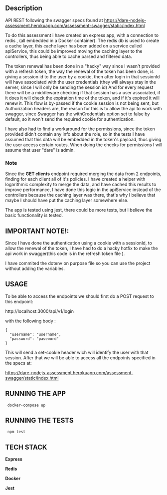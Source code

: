 
## Description

API REST following the swagger specs found at https://dare-nodejs-assessment.herokuapp.com/assessment-swagger/static/index.html

To do this assessment i have created an express app, with a connection to redis , (all embedded in a Docker container).
The redis db is used to create a cache layer, this cache layer has been added on a service called apiService, this could be improved moving the caching layer to the 
controllers, thus being able to cache parsed and filtered data.

The token renewal has been done in a "hacky" way since I wasn't provided with a refresh token, the way the renewal of the token has been done, is giving a session id
to the user by a cookie, then after login in that sessionId will have associated with the user credentials (they will always stay in the server, since I will only be sending the 
session id) And for every request there will be a middleware checking if that session has a user associated, if it does it will check the expiration time of the token,
and if it's expired it will renew it. This flow is by-passed if the cookie session is not being sent, but Authorization headers are, the reason for this is to allow the api to work with swagger, since Swagger has the withCredentials option set to false by default, so it won't send the required cookie for authentication.

I have also had to find a workaround for the permissions, since the token provided didn't contain any info about the role, so in the tests I have assumed that this 
data will be embedded in the token's payload, thus giving the user access certain routes. When doing the checks for permissions I will assume that user "dare" is admin.

### Note

Since the **GET clients** endpoint required merging the data from 2 endpoints, finding for each client all of it's policies. I have created a helper with logarithmic complexity to merge the data, and have cached this results to improve performance, I have done this logic in the apiService instead of the controllers because the caching layer was there, that's why I believe that maybe I should have put the caching layer somewhere else.


The app is tested using jest, there could be more tests, but I believe the basic functionality is tested.

## IMPORTANT NOTE!:

Since I have done the authentication using a cookie with a sessionId, to allow the renewal of the token, I have had to do a hacky hotfix to make the api work in swagger(this code is in the refresh token file ).

I have commited the dotenv on purpose file so you can use the project without adding the variables.


## USAGE

To be able to access the endpoints we should first do a POST request to this endpoint:

http://localhost:3000/api/v1/login

with the following body : 
```
{
  "username": "username",
  "password": "password"
}
```

This will send a set-cookie header wich will identify the user with that session.
After that we will be able to access all the endpoints specified in the specs at: 

https://dare-nodejs-assessment.herokuapp.com/assessment-swagger/static/index.html


## RUNNING THE APP

``` docker-compose up```

## RUNNING THE TESTS

``` npm test```

## TECH STACK

**Express**

**Redis**

**Docker**

**Jest**

